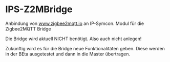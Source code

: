 # IPS-Z2MBridge
   Anbindung von www.zigbee2mqtt.io an IP-Symcon.
   Modul für die Zigbee2MQTT Bridge

Die Bridge wird aktuell NICHT benötigt. Also auch nicht anlegen!

Zukünftig wird es für die Bridge neue Funktionalitäten geben. Diese werden in der BEta ausgetestet und dann in die Master übertragen.